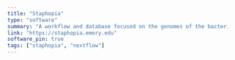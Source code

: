 ```yaml
---
title: "Staphopia"
type: "software"
summary: "A workflow and database focused on the genomes of the bacterial pathogen *Staphylococcus aureus*"
link: "https://staphopia.emory.edu"
software_pin: true
tags: ["staphopia", "nextflow"]
---
```

